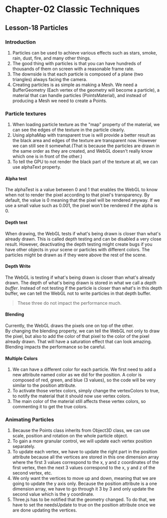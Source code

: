 # Chapter-02 Classic Techniques

## Lesson-18 Particles

### Introduction
1. Particles can be used to achieve various effects such as stars, smoke, rain, dust, fire, and many other things.
2. The good thing with particles is that you can have hundreds of thousands of them on screen with a reasonable frame rate. 
3. The downside is that each particle is composed of a plane (two triangles) always facing the camera.
4. Creating particles is as simple as making a Mesh. We need a BufferGeometry (Each vertex of the geometry will become a particle), a material that can handle particles (PointsMaterial), and instead of producing a Mesh we need to create a Points.

### Particle textures
1. When loading particle texture as the "map" property of the material, we can see the edges of the texture in the particle clearly.
2. Using alphaMap with transparent true is will provide a better result as the black area and edges of the texture are transparent now. However we can still see it somewhat.(That is because the particles are drawn in the same order as they are created, and WebGL doesn't really know which one is in front of the other.)
3. To tell the GPU to not render the black part of the texture at all, we can use alphaText property.

#### Alpha test
The alphaTest is a value between 0 and 1 that enables the WebGL to know when not to render the pixel according to that pixel's transparency. By default, the value is 0 meaning that the pixel will be rendered anyway. If we use a small value such as 0.001, the pixel won't be rendered if the alpha is 0.
#### Depth test
When drawing, the WebGL tests if what's being drawn is closer than what's already drawn. This is called depth testing and can be disabled a very close result. However, deactivating the depth testing might create bugs if you have other objects in your scene or particles with different colors. The particles might be drawn as if they were above the rest of the scene.
#### Depth Write
The WebGL is testing if what's being drawn is closer than what's already drawn. The depth of what's being drawn is stored in what we call a *depth buffer*. Instead of not testing if the particle is closer than what's in this depth buffer, we can tell the WebGL not to write particles in that depth buffer.

> These three do not impact the performance much.

#### Blending
Currently, the WebGL draws the pixels one on top of the other.<br>
By changing the blending property, we can tell the WebGL not only to draw the pixel, but also to add the color of that pixel to the color of the pixel already drawn. That will have a saturation effect that can look amazing.<br>
Blending impacts the performance so be careful.

#### Multiple Colors
1. We can have a different color for each particle. We first need to add a new attribute named color as we did for the position. A color is composed of red, green, and blue (3 values), so the code will be very similar to the position attribute.
2. To activate those vertex colors, simply change the vertexColors to true, to notify the material that it should now use vertex colors.
3. The main color of the material still affects these vertex colors, so commenting it to get the true colors.

### Animating Particles
1. Because the Points class inherits from Object3D class, we can use scale, position and rotation on the whole particle object.
2. To gain a more granular control, we will update each vertex position separately.
3. To update each vertex, we have to update the right part in the position attribute because all the vertices are stored in this one dimension array where the first 3 values correspond to the x, y and z coordinates of the first vertex, then the next 3 values correspond to the x, y and z of the second vertex, etc.
4. We only want the vertices to move up and down, meaning that we are going to update the y axis only. Because the position attribute is a one dimension array, we have to go through it 3 by 3 and only update the second value which is the y coordinate.
5. Three.js has to be notified that the geometry changed. To do that, we have to set the needsUpdate to true on the position attribute once we are done updating the vertices.